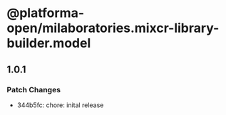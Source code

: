 # @platforma-open/milaboratories.mixcr-library-builder.model

## 1.0.1

### Patch Changes

- 344b5fc: chore: inital release
